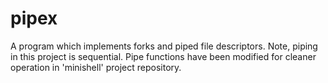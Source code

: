 # pipex
A program which implements forks and piped file descriptors. Note, piping in this project is sequential. Pipe functions have been modified for cleaner operation in 'minishell' project repository.
